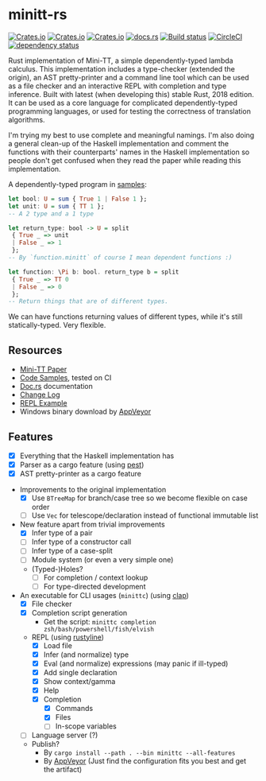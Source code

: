 # minitt-rs

[![Crates.io](https://img.shields.io/crates/d/minitt.svg)][crates]
[![Crates.io](https://img.shields.io/crates/v/minitt.svg)][crates]
[![Crates.io](https://img.shields.io/crates/l/minitt.svg)][crates]
[![docs.rs](https://docs.rs/minitt/badge.svg)][doc-rs]
[![Build status][av-svg]][av-url]
[![CircleCI][cc-svg]][cc-url]
[![dependency status][dep-svg]][dep-rs]

 [crates]: https://crates.io/crates/minitt/
 [av-svg]: https://ci.appveyor.com/api/projects/status/0pnq07tqo5skyjeo/branch/master?svg=true
 [av-url]: https://ci.appveyor.com/project/ice1000/minitt-rs/branch/master
 [cc-svg]: https://circleci.com/gh/owo-lang/minitt-rs/tree/master.svg?style=svg
 [cc-url]: https://circleci.com/gh/owo-lang/minitt-rs/tree/master
 [doc-rs]: https://docs.rs/minitt
 [dep-rs]: https://deps.rs/repo/github/owo-lang/minitt-rs
 [dep-svg]: https://deps.rs/repo/github/owo-lang/minitt-rs/status.svg
 [clap]: https://clap.rs/
 [pest]: https://pest.rs/
 [rustyline]: https://docs.rs/rustyline/

Rust implementation of Mini-TT, a simple dependently-typed lambda calculus.
This implementation includes a type-checker (extended the origin), an AST
pretty-printer and a command line tool which can be used as a file checker and
an interactive REPL with completion and type inference.
Built with latest (when developing this) stable Rust, 2018 edition.
It can be used as a core language for complicated dependently-typed programming
languages, or used for testing the correctness of translation algorithms.

I'm trying my best to use complete and meaningful namings.
I'm also doing a general clean-up of the Haskell implementation and comment the
functions with their counterparts' names in the Haskell implementation so people
don't get confused when they read the paper while reading this implementation.

A dependently-typed program in [samples](./samples/dependent/function.minitt):

```haskell
let bool: U = sum { True 1 | False 1 };
let unit: U = sum { TT 1 };
-- A 2 type and a 1 type

let return_type: bool -> U = split
 { True _ => unit
 | False _ => 1
 };
-- By `function.minitt` of course I mean dependent functions :)

let function: \Pi b: bool. return_type b = split
 { True _ => TT 0
 | False _ => 0
 };
-- Return things that are of different types.
```

We can have functions returning values of different types, while it's still
statically-typed. Very flexible.

## Resources

+ [Mini-TT Paper](http://www.cse.chalmers.se/~bengt/papers/GKminiTT.pdf)
+ [Code Samples](./samples), tested on CI
+ [Doc.rs][doc-rs] documentation
+ [Change Log](CHANGELOG.md)
+ [REPL Example](./samples/REPL.md)
+ Windows binary download by [AppVeyor][av-url]

## Features

+ [X] Everything that the Haskell implementation has
+ [X] Parser as a cargo feature (using [pest][pest])
+ [X] AST pretty-printer as a cargo feature
+ Improvements to the original implementation
  + [X] Use `BTreeMap` for branch/case tree so we become flexible on case order
  + [ ] Use `Vec` for telescope/declaration instead of functional immutable list
+ New feature apart from trivial improvements
  + [X] Infer type of a pair
  + [ ] Infer type of a constructor call
  + [ ] Infer type of a case-split
  + [ ] Module system (or even a very simple one)
  + (Typed-)Holes?
    + [ ] For completion / context lookup
    + [ ] For type-directed development
+ An executable for CLI usages (`minittc`) (using [clap][clap])
  + [X] File checker
  + [X] Completion script generation
    + Get the script: `minittc completion zsh/bash/powershell/fish/elvish`
  + REPL (using [rustyline][rustyline])
    + [X] Load file
    + [X] Infer (and normalize) type
    + [X] Eval (and normalize) expressions (may panic if ill-typed)
    + [X] Add single declaration
    + [X] Show context/gamma
    + [X] Help
    + [X] Completion
      + [X] Commands
      + [X] Files
      + [ ] In-scope variables
  + [ ] Language server (?)
  + Publish?
    + By `cargo install --path . --bin minittc --all-features`
    + By [AppVeyor][av-url]
      (Just find the configuration fits you best and get the artifact)
